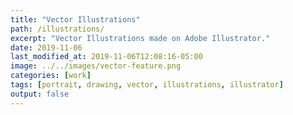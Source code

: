 ```yaml
---
title: "Vector Illustrations"
path: /illustrations/
excerpt: "Vector Illustrations made on Adobe Illustrator."
date: 2019-11-06
last_modified_at: 2019-11-06T12:08:16-05:00
image: ../../images/vector-feature.png
categories: [work]
tags: [portrait, drawing, vector, illustrations, illustrator]
output: false
---
```


